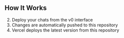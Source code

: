 ## How It Works
2. Deploy your chats from the v0 interface
3. Changes are automatically pushed to this repository
4. Vercel deploys the latest version from this repository
